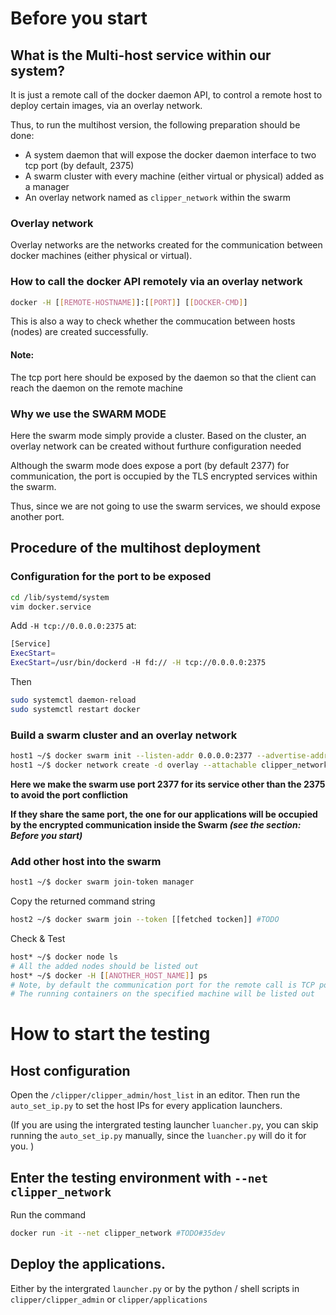 # Before you start

## What is the Multi-host service within our system? 

It is just a remote call of the docker daemon API, to control a remote host to deploy certain images, via an overlay network. 

Thus, to run the multihost version, the following preparation should be done: 
* A system daemon that will expose the docker daemon interface to two tcp port (by default, 2375) 
* A swarm cluster with every machine (either virtual or physical) added as a manager
* An overlay network named as `clipper_network` within the swarm


### Overlay network

Overlay networks are the networks created for the communication between docker machines (either physical or virtual). 

### How to call the docker API remotely via an overlay network

```sh
docker -H [[REMOTE-HOSTNAME]]:[[PORT]] [[DOCKER-CMD]]
```
This is also a way to check whether the commucation between hosts (nodes) are created successfully. 

#### Note: 
The tcp port here should be exposed by the daemon so that the client can reach the daemon on the remote machine

### Why we use the SWARM MODE

Here the swarm mode simply provide a cluster. Based on the cluster, an overlay network can be created without furthure configuration needed

Although the swarm mode does expose a port (by default 2377) for communication, the port is occupied by the TLS encrypted services within the swarm. 

Thus, since we are not going to use the swarm services, we should expose another port. 

## Procedure of the multihost deployment

### Configuration for the port to be exposed

```sh
cd /lib/systemd/system
vim docker.service
```
Add `-H tcp://0.0.0.0:2375` at: 

```sh
[Service]
ExecStart=
ExecStart=/usr/bin/dockerd -H fd:// -H tcp://0.0.0.0:2375
```

Then

```sh
sudo systemctl daemon-reload
sudo systemctl restart docker
```

### Build a swarm cluster and an overlay network

```sh
host1 ~/$ docker swarm init --listen-addr 0.0.0.0:2377 --advertise-addr [[HOST_IP]]:2377
host1 ~/$ docker network create -d overlay --attachable clipper_network
```
**Here we make the swarm use port 2377 for its service other than the 2375 to avoid the port confliction**

**If they share the same port, the one for our applications will be occupied by the encrypted communication inside the Swarm _(see the section: Before you start)_**

### Add other host into the swarm

```sh
host1 ~/$ docker swarm join-token manager
```
Copy the returned command string
```sh
host2 ~/$ docker swarm join --token [[fetched tocken]] #TODO
```

Check & Test

```sh
host* ~/$ docker node ls
# All the added nodes should be listed out
host* ~/$ docker -H [[ANOTHER_HOST_NAME]] ps
# Note, by default the communication port for the remote call is TCP port 2375
# The running containers on the specified machine will be listed out
```

# How to start the testing

## Host configuration

Open the `/clipper/clipper_admin/host_list` in an editor. 
Then run the `auto_set_ip.py` to set the host IPs for every application launchers. 

(If you are using the intergrated testing launcher `luancher.py`, you can skip running the `auto_set_ip.py` manually, since the 
`luancher.py` will do it for you. )

## Enter the testing environment with `--net clipper_network`

Run the command 
```sh
docker run -it --net clipper_network #TODO#35dev
```

## Deploy the applications. 

Either by the intergrated `launcher.py` or by the python / shell scripts in `clipper/clipper_admin` or `clipper/applications`


